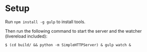 # Setup

Run `npm install -g gulp` to install tools.

Then run the following command to start the server and the watcher (livereload included):

    $ (cd build/ && python -m SimpleHTTPServer) & gulp watch &
